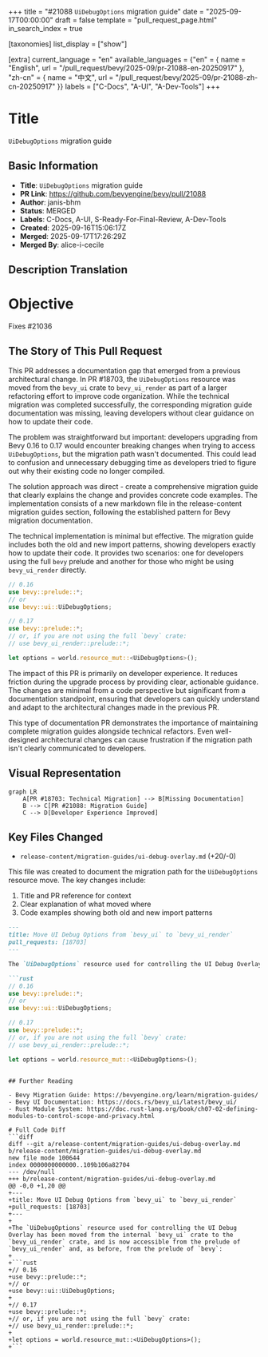 +++
title = "#21088 `UiDebugOptions` migration guide"
date = "2025-09-17T00:00:00"
draft = false
template = "pull_request_page.html"
in_search_index = true

[taxonomies]
list_display = ["show"]

[extra]
current_language = "en"
available_languages = {"en" = { name = "English", url = "/pull_request/bevy/2025-09/pr-21088-en-20250917" }, "zh-cn" = { name = "中文", url = "/pull_request/bevy/2025-09/pr-21088-zh-cn-20250917" }}
labels = ["C-Docs", "A-UI", "A-Dev-Tools"]
+++

# Title
`UiDebugOptions` migration guide

## Basic Information
- **Title**: `UiDebugOptions` migration guide
- **PR Link**: https://github.com/bevyengine/bevy/pull/21088
- **Author**: janis-bhm
- **Status**: MERGED
- **Labels**: C-Docs, A-UI, S-Ready-For-Final-Review, A-Dev-Tools
- **Created**: 2025-09-16T15:06:17Z
- **Merged**: 2025-09-17T17:26:29Z
- **Merged By**: alice-i-cecile

## Description Translation
# Objective
Fixes #21036

## The Story of This Pull Request

This PR addresses a documentation gap that emerged from a previous architectural change. In PR #18703, the `UiDebugOptions` resource was moved from the `bevy_ui` crate to `bevy_ui_render` as part of a larger refactoring effort to improve code organization. While the technical migration was completed successfully, the corresponding migration guide documentation was missing, leaving developers without clear guidance on how to update their code.

The problem was straightforward but important: developers upgrading from Bevy 0.16 to 0.17 would encounter breaking changes when trying to access `UiDebugOptions`, but the migration path wasn't documented. This could lead to confusion and unnecessary debugging time as developers tried to figure out why their existing code no longer compiled.

The solution approach was direct - create a comprehensive migration guide that clearly explains the change and provides concrete code examples. The implementation consists of a new markdown file in the release-content migration guides section, following the established pattern for Bevy migration documentation.

The technical implementation is minimal but effective. The migration guide includes both the old and new import patterns, showing developers exactly how to update their code. It provides two scenarios: one for developers using the full `bevy` prelude and another for those who might be using `bevy_ui_render` directly.

```rust
// 0.16
use bevy::prelude::*;
// or
use bevy::ui::UiDebugOptions;

// 0.17
use bevy::prelude::*;
// or, if you are not using the full `bevy` crate:
// use bevy_ui_render::prelude::*;

let options = world.resource_mut::<UiDebugOptions>();
```

The impact of this PR is primarily on developer experience. It reduces friction during the upgrade process by providing clear, actionable guidance. The changes are minimal from a code perspective but significant from a documentation standpoint, ensuring that developers can quickly understand and adapt to the architectural changes made in the previous PR.

This type of documentation PR demonstrates the importance of maintaining complete migration guides alongside technical refactors. Even well-designed architectural changes can cause frustration if the migration path isn't clearly communicated to developers.

## Visual Representation

```mermaid
graph LR
    A[PR #18703: Technical Migration] --> B[Missing Documentation]
    B --> C[PR #21088: Migration Guide]
    C --> D[Developer Experience Improved]
```

## Key Files Changed

- `release-content/migration-guides/ui-debug-overlay.md` (+20/-0)

This file was created to document the migration path for the `UiDebugOptions` resource move. The key changes include:

1. Title and PR reference for context
2. Clear explanation of what moved where
3. Code examples showing both old and new import patterns

```markdown
---
title: Move UI Debug Options from `bevy_ui` to `bevy_ui_render`
pull_requests: [18703]
---

The `UiDebugOptions` resource used for controlling the UI Debug Overlay has been moved from the internal `bevy_ui` crate to the `bevy_ui_render` crate, and is now accessible from the prelude of `bevy_ui_render` and, as before, from the prelude of `bevy`:

```rust
// 0.16
use bevy::prelude::*;
// or
use bevy::ui::UiDebugOptions;

// 0.17
use bevy::prelude::*;
// or, if you are not using the full `bevy` crate:
// use bevy_ui_render::prelude::*;

let options = world.resource_mut::<UiDebugOptions>();
```
```

## Further Reading

- Bevy Migration Guide: https://bevyengine.org/learn/migration-guides/
- Bevy UI Documentation: https://docs.rs/bevy_ui/latest/bevy_ui/
- Rust Module System: https://doc.rust-lang.org/book/ch07-02-defining-modules-to-control-scope-and-privacy.html

# Full Code Diff
```diff
diff --git a/release-content/migration-guides/ui-debug-overlay.md b/release-content/migration-guides/ui-debug-overlay.md
new file mode 100644
index 0000000000000..109b106a82704
--- /dev/null
+++ b/release-content/migration-guides/ui-debug-overlay.md
@@ -0,0 +1,20 @@
+---
+title: Move UI Debug Options from `bevy_ui` to `bevy_ui_render`
+pull_requests: [18703]
+---
+
+The `UiDebugOptions` resource used for controlling the UI Debug Overlay has been moved from the internal `bevy_ui` crate to the `bevy_ui_render` crate, and is now accessible from the prelude of `bevy_ui_render` and, as before, from the prelude of `bevy`:
+
+```rust
+// 0.16
+use bevy::prelude::*;
+// or
+use bevy::ui::UiDebugOptions;
+
+// 0.17
+use bevy::prelude::*;
+// or, if you are not using the full `bevy` crate:
+// use bevy_ui_render::prelude::*;
+
+let options = world.resource_mut::<UiDebugOptions>();
+```
```